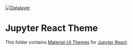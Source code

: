 [![Datalayer](https://assets.datalayer.design/datalayer-25.svg)](https://datalayer.io)

# Jupyter React Theme

This folder contains [Material-UI Themes](https://next.material-ui.com/customization/theming) for [Jupyter React](https://github.com/datalayer/jupyter-react).
